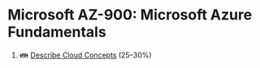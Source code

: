 # Microsoft AZ-900: Microsoft Azure Fundamentals

1. 👪 [Describe Cloud Concepts](az-900-part1.md) (25–30%)
